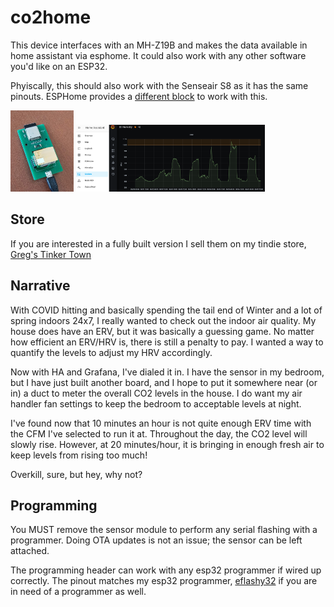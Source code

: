 # co2home
This device interfaces with an MH-Z19B and makes the data available in home assistant via esphome. It could also work with any other software you'd like on an ESP32.

Phyiscally, this should also work with the Senseair S8 as it has the same pinouts. ESPHome provides a <a href="https://esphome.io/components/sensor/senseair.html">different block</a> to work with this.

<img src="docs/co2home-1.jpg" width="20%"/>
<img src="docs/co2home-2.png" width="60%"/>

## Store
If you are interested in a fully built version I sell them on my tindie store, <a href="https://www.tindie.com/products/gcormier/co2home/">Greg's Tinker Town</a>


## Narrative
With COVID hitting and basically spending the tail end of Winter and a lot of spring indoors 24x7, I really wanted to check out the indoor air quality. My house does have an ERV, but it was basically a guessing game. No matter how efficient an ERV/HRV is, there is still a penalty to pay. I wanted a way to quantify the levels to adjust my HRV accordingly.

Now with HA and Grafana, I've dialed it in. I have the sensor in my bedroom, but I have just built another board, and I hope to put it somewhere near (or in) a duct to meter the overall CO2 levels in the house. I do want my air handler fan settings to keep the bedroom to acceptable levels at night.

I've found now that 10 minutes an hour is not quite enough ERV time with the CFM I've selected to run it at. Throughout the day, the CO2 level will slowly rise. However, at 20 minutes/hour, it is bringing in enough fresh air to keep levels from rising too much!

Overkill, sure, but hey, why not?

## Programming
You MUST remove the sensor module to perform any serial flashing with a programmer. Doing OTA updates is not an issue; the sensor can be left attached.

The programming header can work with any esp32 programmer if wired up correctly. The pinout matches my esp32 programmer, <a href="https://github.com/gcormier/eflashy32/">eflashy32</a> if you are in need of a programmer as well.